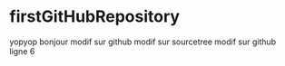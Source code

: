 # firstGitHubRepository
yopyop
bonjour
modif sur github
modif sur sourcetree
modif sur github ligne 6

